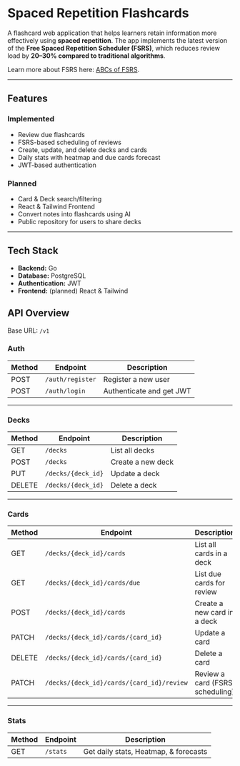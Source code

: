 # Spaced Repetition Flashcards

A flashcard web application that helps learners retain information more effectively using 
**spaced repetition**. The app implements the latest version of the **Free Spaced Repetition 
Scheduler (FSRS)**, which reduces review load by **20–30% compared to traditional algorithms**.  

Learn more about FSRS here: [ABCs of FSRS](https://github.com/open-spaced-repetition/fsrs4anki/wiki/ABC-of-FSRS).

---

## Features

### Implemented
- Review due flashcards
- FSRS-based scheduling of reviews
- Create, update, and delete decks and cards
- Daily stats with heatmap and due cards forecast
- JWT-based authentication

### Planned
- Card & Deck search/filtering
- React & Tailwind Frontend
- Convert notes into flashcards using AI  
- Public repository for users to share decks  

---

## Tech Stack
- **Backend:** Go  
- **Database:** PostgreSQL  
- **Authentication:** JWT  
- **Frontend:** (planned) React & Tailwind 

## API Overview

Base URL: `/v1`

### Auth
| Method | Endpoint          | Description              |
|--------|------------------|--------------------------|
| POST   | `/auth/register` | Register a new user      |
| POST   | `/auth/login`    | Authenticate and get JWT |

---

### Decks
| Method | Endpoint              | Description            |
|--------|-----------------------|------------------------|
| GET    | `/decks`              | List all decks         |
| POST   | `/decks`              | Create a new deck      |
| PUT    | `/decks/{deck_id}`    | Update a deck          |
| DELETE | `/decks/{deck_id}`    | Delete a deck          |

---

### Cards
| Method | Endpoint                                 | Description                     |
|--------|------------------------------------------|---------------------------------|
| GET    | `/decks/{deck_id}/cards`                 | List all cards in a deck        |
| GET    | `/decks/{deck_id}/cards/due`             | List due cards for review       |
| POST   | `/decks/{deck_id}/cards`                 | Create a new card in a deck     |
| PATCH  | `/decks/{deck_id}/cards/{card_id}`       | Update a card                   |
| DELETE | `/decks/{deck_id}/cards/{card_id}`       | Delete a card                   |
| PATCH  | `/decks/{deck_id}/cards/{card_id}/review`| Review a card (FSRS scheduling) |

---

###  Stats
| Method | Endpoint   | Description                  |
|--------|------------|------------------------------|
| GET    | `/stats`   | Get daily stats, Heatmap, & forecasts  |
